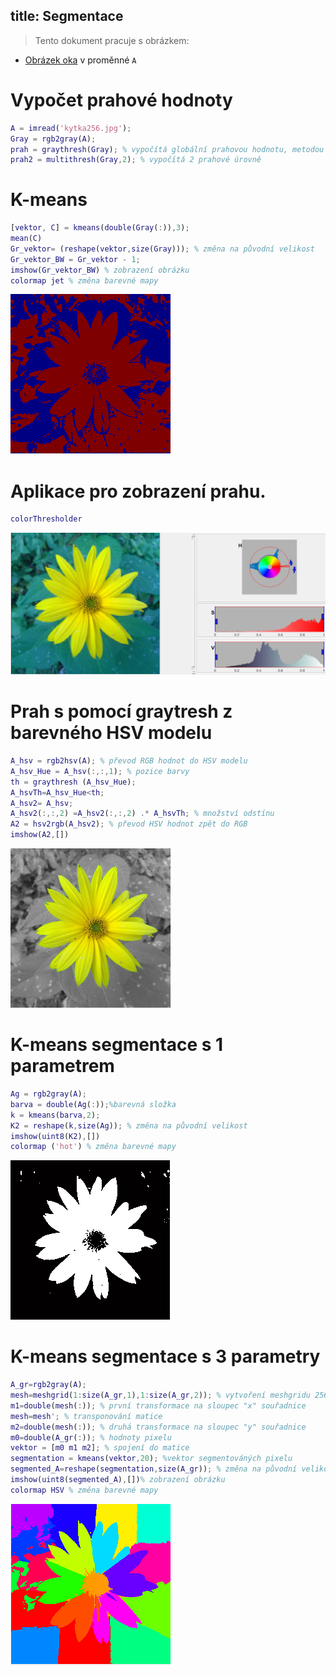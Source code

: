 title: Segmentace
---
>Tento dokument pracuje s obrázkem: 

* [Obrázek oka](../media/kytka256.jpg) v proměnné `A` 

# Vypočet prahové hodnoty
``` matlab
A = imread('kytka256.jpg');
Gray = rgb2gray(A);
prah = graythresh(Gray); % vypočítá globální prahovou hodnotu, metodou Otsu
prah2 = multithresh(Gray,2); % vypočítá 2 prahové úrovně
```
# K-means
``` matlab
[vektor, C] = kmeans(double(Gray(:)),3);
mean(C)
Gr_vektor= (reshape(vektor,size(Gray))); % změna na původní velikost
Gr_vektor_BW = Gr_vektor - 1;
imshow(Gr_vektor_BW) % zobrazení obrázku
colormap jet % změna barevné mapy
```
![](../media/kmeans.PNG)

# Aplikace pro zobrazení prahu.
``` matlab
colorThresholder
```
![](../media/threshold.PNG)

# Prah s pomocí graytresh z barevného HSV modelu
``` matlab
A_hsv = rgb2hsv(A); % převod RGB hodnot do HSV modelu
A_hsv_Hue = A_hsv(:,:,1); % pozice barvy
th = graythresh (A_hsv_Hue); 
A_hsvTh=A_hsv_Hue<th;
A_hsv2= A_hsv;
A_hsv2(:,:,2) =A_hsv2(:,:,2) .* A_hsvTh; % množství odstínu 
A2 = hsv2rgb(A_hsv2); % převod HSV hodnot zpět do RGB
imshow(A2,[])
```
![](../media/HSVmodel.PNG)

# K-means segmentace s 1 parametrem
``` matlab
Ag = rgb2gray(A);
barva = double(Ag(:));%barevná složka
k = kmeans(barva,2);
K2 = reshape(k,size(Ag)); % změna na původní velikost
imshow(uint8(K2),[])
colormap ('hot') % změna barevné mapy
```

![](../media/kmeans1.PNG)

# K-means segmentace s 3 parametry
``` matlab
A_gr=rgb2gray(A); 
mesh=meshgrid(1:size(A_gr,1),1:size(A_gr,2)); % vytvoření meshgridu 256 x 256
m1=double(mesh(:)); % první transformace na sloupec "x" souřadnice
mesh=mesh'; % transponování matice
m2=double(mesh(:)); % druhá transformace na sloupec "y" souřadnice
m0=double(A_gr(:)); % hodnoty pixelu
vektor = [m0 m1 m2]; % spojení do matice
segmentation = kmeans(vektor,20); %vektor segmentováných pixelu
segmented_A=reshape(segmentation,size(A_gr)); % změna na původní velikost
imshow(uint8(segmented_A),[])% zobrazení obrázku
colormap HSV % změna barevné mapy
```

![](../media/kmeans3.PNG)




